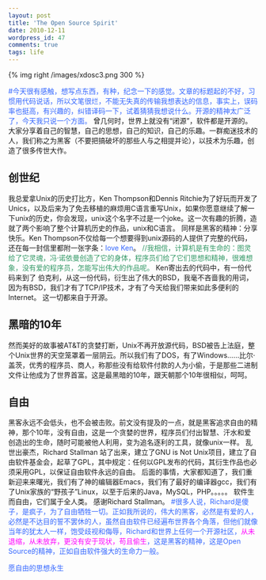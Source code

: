 ```yaml
---
layout: post
title: 'The Open Source Spirit'
date: 2010-12-11
wordpress_id: 47
comments: true
tags: life
---
```

{% img right /images/xdosc3.png 300 %}

<span style="color: #3366ff;">#今天很有感触，想写点东西，有种，纪念一下的感觉。文章的标题起的不好，习惯用代码说话，所以文笔很烂，不能无失真的传输我想表达的信息，事实上，误码率也挺高，有兴趣的，纠错译码一下，试着猜猜我想说什么。开源的精神太广泛了，今天我只说一个方面。</span> 曾几何时，世界上就没有“闭源”，软件都是开源的。大家分享着自己的智慧，自己的思想，自己的知识，自己的乐趣。一群痴迷技术的人，我们称之为黑客（不要把搞破坏的那些人与之相提并论），以技术为乐趣，创造了很多传世大作。

## 创世纪
我总爱拿Unix的历史打比方，Ken Thompson和Dennis Ritchie为了好玩而开发了Unics，以及后来为了免去移植的麻烦用C语言重写Unix，如果你愿意继续了解一下unix的历史，你会发现，unix这个名字不过是一个joke。这一次有趣的折腾，造就了两个影响了整个计算机历史的作品，unix和C语言。  同样是黑客的精神：分享快乐。Ken Thompson不仅给每一个想要得到unix源码的人提供了完整的代码，还在每一封信里都附一张字条：<span style="color: #3366ff;">love Ken</span>。  <span style="color: #339966;"> //我相信，计算机是有生命的：图灵给了它灵魂，冯·诺依曼创造了它的身体，程序员们给了它们思想和精神，很难想象，没有爱的程序员，怎能写出伟大的作品呢。</span> Ken寄出去的代码中，有一份代码来到了 伯克利，从这一份代码，衍生出了伟大的BSD，我毫不吝啬我的用词，因为有BSD，我们才有了TCP/IP技术，才有了今天给我们带来如此多便利的Internet。  这一切都来自于开源。<!--more-->

## 黑暗的10年
然而美好的故事被AT&amp;T的贪婪打断，Unix不再开放源代码，BSD被告上法庭，整个Unix世界的天空笼罩着一层阴云。所以我们有了DOS，有了Windows……比尔·盖茨，优秀的程序员、商人，称那些没有给软件付款的人为小偷，于是那些二进制文件让他成为了世界首富。这是最黑暗的10年，跟天朝那个10年很相似，呵呵。

## 自由
黑客永远不会低头，也不会被击败。前文没有提及的一点，就是黑客追求自由的精神，那个10年，没有自由，这是一个贪婪的世界，程序员们付出智慧、汗水和爱创造出的生命，随时可能被他人利用，变为追名逐利的工具，就像unix一样。  乱世出豪杰，Richard Stallman 站了出来，建立了GNU is Not Unix项目，建立了自由软件基金会，起草了GPL，其中规定：任何以GPL发布的代码，其衍生作品也必须采用GPL，以保证自由软件永远的自由。  后面的事情，大家都知道了，我们重新迎来来曙光，我们有了神的编辑器Emacs，我们有了最好的编译器gcc，我们有了Unix家族的“野孩子”Linux，以至于后来的Java，MySQL，PHP。。。。。  软件生而自由，它们属于全人类。  感谢Richard Stallman。  <span style="color: #3366ff;"> #很多人说，Richard是傻子，是疯子，为了自由牺牲一切。正如我所说的，伟大的黑客，必然是有爱的人，必然是不达目的誓不罢休的人，虽然自由软件已经遍布世界各个角落，但他们就像当年的犹太人一样，饱受歧视和侮辱，Richard和世界上任何一个开源社区，<span style="color: #ff00ff;">从未退缩，从未放弃，更没有安于现状，苟且偷生</span>，这是黑客的精神，这是Open Source的精神，正如自由软件强大的生命力一般。</span>

<span style="color: #3366ff;"> 愿自由的思想永生</span>
